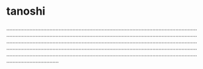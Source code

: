 # tanoshi

..............................................................................................................................................................................................................................................................................................................................................................................................................................................................................................................................................................................................................................................................................
